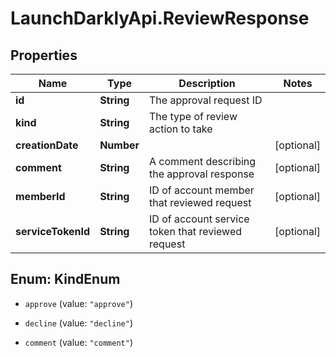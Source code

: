 # LaunchDarklyApi.ReviewResponse

## Properties

Name | Type | Description | Notes
------------ | ------------- | ------------- | -------------
**id** | **String** | The approval request ID | 
**kind** | **String** | The type of review action to take | 
**creationDate** | **Number** |  | [optional] 
**comment** | **String** | A comment describing the approval response | [optional] 
**memberId** | **String** | ID of account member that reviewed request | [optional] 
**serviceTokenId** | **String** | ID of account service token that reviewed request | [optional] 



## Enum: KindEnum


* `approve` (value: `"approve"`)

* `decline` (value: `"decline"`)

* `comment` (value: `"comment"`)




